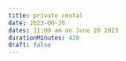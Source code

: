 ```yaml
---
title: private rental
date: 2023-06-20
dates: 11:00 am on June 20 2023
durationMinutes: 420
draft: false
---
```

